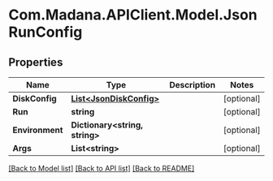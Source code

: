 
# Com.Madana.APIClient.Model.JsonRunConfig

## Properties

Name | Type | Description | Notes
------------ | ------------- | ------------- | -------------
**DiskConfig** | [**List&lt;JsonDiskConfig&gt;**](JsonDiskConfig.md) |  | [optional] 
**Run** | **string** |  | [optional] 
**Environment** | **Dictionary&lt;string, string&gt;** |  | [optional] 
**Args** | **List&lt;string&gt;** |  | [optional] 

[[Back to Model list]](../README.md#documentation-for-models)
[[Back to API list]](../README.md#documentation-for-api-endpoints)
[[Back to README]](../README.md)

